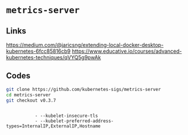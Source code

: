 # `metrics-server`

## Links

<https://medium.com/@jaricsng/extending-local-docker-desktop-kubernetes-6fcc85816cb9>
<https://www.educative.io/courses/advanced-kubernetes-techniques/qVYQ5g9pwAk>

## Codes

```bash
git clone https://github.com/kubernetes-sigs/metrics-server
cd metrics-server
git checkout v0.3.7
```

```text

           - --kubelet-insecure-tls
           - --kubelet-preferred-address-types=InternalIP,ExternalIP,Hostname
```
